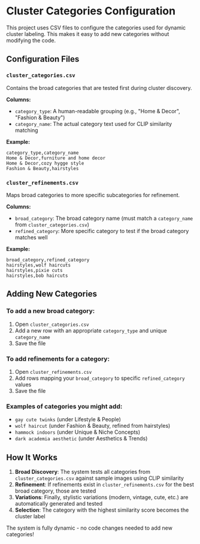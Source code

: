 # Cluster Categories Configuration

This project uses CSV files to configure the categories used for dynamic cluster labeling. This makes it easy to add new categories without modifying the code.

## Configuration Files

### `cluster_categories.csv`
Contains the broad categories that are tested first during cluster discovery.

**Columns:**
- `category_type`: A human-readable grouping (e.g., "Home & Decor", "Fashion & Beauty")  
- `category_name`: The actual category text used for CLIP similarity matching

**Example:**
```csv
category_type,category_name
Home & Decor,furniture and home decor
Home & Decor,cozy hygge style
Fashion & Beauty,hairstyles
```

### `cluster_refinements.csv`
Maps broad categories to more specific subcategories for refinement.

**Columns:**
- `broad_category`: The broad category name (must match a `category_name` from `cluster_categories.csv`)
- `refined_category`: More specific category to test if the broad category matches well

**Example:**
```csv
broad_category,refined_category
hairstyles,wolf haircuts
hairstyles,pixie cuts
hairstyles,bob haircuts
```

## Adding New Categories

### To add a new broad category:
1. Open `cluster_categories.csv`
2. Add a new row with an appropriate `category_type` and unique `category_name`
3. Save the file

### To add refinements for a category:
1. Open `cluster_refinements.csv` 
2. Add rows mapping your `broad_category` to specific `refined_category` values
3. Save the file

### Examples of categories you might add:
- `gay cute twinks` (under Lifestyle & People)
- `wolf haircut` (under Fashion & Beauty, refined from hairstyles)
- `hammock indoors` (under Unique & Niche Concepts)
- `dark academia aesthetic` (under Aesthetics & Trends)

## How It Works

1. **Broad Discovery**: The system tests all categories from `cluster_categories.csv` against sample images using CLIP similarity
2. **Refinement**: If refinements exist in `cluster_refinements.csv` for the best broad category, those are tested
3. **Variations**: Finally, stylistic variations (modern, vintage, cute, etc.) are automatically generated and tested
4. **Selection**: The category with the highest similarity score becomes the cluster label

The system is fully dynamic - no code changes needed to add new categories!
